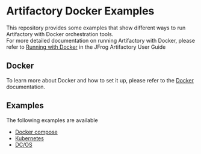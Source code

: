 # Artifactory Docker Examples
This repository provides some examples that show different ways to run Artifactory with Docker orchestration tools.   
For more detailed documentation on running Artifactory with Docker, please refer to [Running with Docker](https://www.jfrog.com/confluence/display/RTF/Running+with+Docker) in the JFrog Artifactory User Guide


## Docker
To learn more about Docker and how to set it up, please refer to the [Docker](https://docs.docker.com) documentation.  
 

## Examples
The following examples are available
- [Docker compose](docker-compose)
- [Kubernetes](kubernetes)
- [DC/OS](dc-os)
